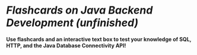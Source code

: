 # *Flashcards on Java Backend Development (unfinished)*

**Use flashcards and an interactive text box to test your knowledge of SQL, HTTP, and the Java Database Connectivity API!**
